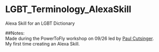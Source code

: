 # LGBT_Terminology_AlexaSkill
Alexa Skill for an LGBT Dictionary

##Notes:  
Made during the PowerToFly workshop on 09/26 led by [Paul Cutsinger](https://github.com/PaulCutsinger).  
My first time creating an Alexa Skill.

